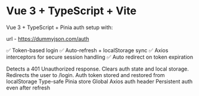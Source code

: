 # Vue 3 + TypeScript + Vite

Vue 3 + TypeScript + Pinia auth setup with:

url - https://dummyjson.com/auth

✅ Token-based login
✅ Auto-refresh + localStorage sync
✅ Axios interceptors for secure session handling
✅ Auto redirect on token expiration

Detects a 401 Unauthorized response.
Clears auth state and local storage.
Redirects the user to /login.
Auth token stored and restored from localStorage
Type-safe Pinia store
Global Axios auth header
Persistent auth even after refresh